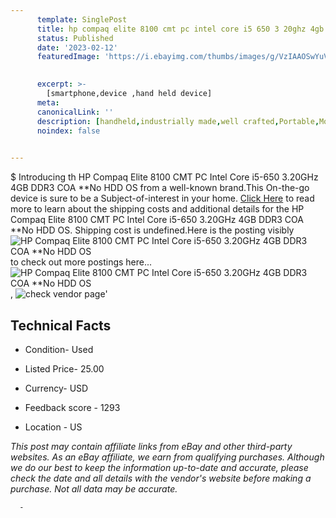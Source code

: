 ```yaml
---
      template: SinglePost
      title: hp compaq elite 8100 cmt pc intel core i5 650 3 20ghz 4gb ddr3 coa no hdd os
      status: Published
      date: '2023-02-12'
      featuredImage: 'https://i.ebayimg.com/thumbs/images/g/VzIAAOSwYuVje-jF/s-l225.jpg'
       

      excerpt: >-
        [smartphone,device ,hand held device]
      meta:
      canonicalLink: ''
      description: [handheld,industrially made,well crafted,Portable,Mobile,Compact,Convenient,Lightweight,Maneuverable,Man-portable,Miniature,Carriable,Hand-held,Light,Holdable,Transportable,Mobile device,Pocket-sized,On-the-go,Wireless,Cordless,Compact size,Convenient size, smartphone,device ,hand held device]
      noindex: false
      

---
```

$
      Introducing th HP Compaq Elite 8100 CMT PC Intel Core i5-650 3.20GHz 4GB DDR3 COA **No HDD OS from a well-known brand.This On-the-go device  is sure to be a Subject-of-interest in your home. [Click Here](https://www.ebay.com/itm/255839866524?hash=item3b913e8e9c%3Ag%3AVzIAAOSwYuVje-jF&mkevt=1&mkcid=1&mkrid=711-53200-19255-0&campid=%253CePNCampaignId%253E&customid=%253CreferenceId%253E&toolid=10049) to read more to learn about the shipping costs and additional details for the HP Compaq Elite 8100 CMT PC Intel Core i5-650 3.20GHz 4GB DDR3 COA **No HDD OS. Shipping cost is undefined.Here is the posting visibly ![HP Compaq Elite 8100 CMT PC Intel Core i5-650 3.20GHz 4GB DDR3 COA **No HDD OS](https://i.ebayimg.com/thumbs/images/g/VzIAAOSwYuVje-jF/s-l225.jpg) to check out more postings here... ![HP Compaq Elite 8100 CMT PC Intel Core i5-650 3.20GHz 4GB DDR3 COA **No HDD OS](https://i.ebayimg.com/images/g/VzIAAOSwYuVje-jF/s-l1600.jpg), ![check vendor page](https://origin-galleryplus.ebayimg.com/ws/web/255839866524_2_0_1/225x225.jpg,https://origin-galleryplus.ebayimg.com/ws/web/255839866524_3_0_1/225x225.jpg,https://origin-galleryplus.ebayimg.com/ws/web/255839866524_4_0_1/225x225.jpg,https://origin-galleryplus.ebayimg.com/ws/web/255839866524_5_0_1/225x225.jpg)'

      

 ## Technical Facts 



     
      

 - Condition- Used 


      

 - Listed Price- 25.00 


      

 - Currency- USD 


      

 - Feedback score - 1293 


      

 - Location - US 


      
      

 *_This post may contain affiliate links from eBay and other third-party websites. As an eBay affiliate, we earn from qualifying purchases. Although we do our best to keep the information up-to-date and accurate, please check the date and all details with the vendor's website before making a purchase. Not all data may be accurate._*




      -

